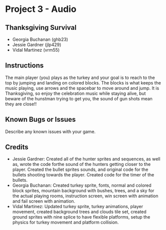 #	Project	3 - Audio
##	Thanksgiving Survival
* Georgia Buchanan (ghb23)
* Jessie Gardner (jlp429)
* Vidal Martinez (vrm55)
##	Instructions
The main player (you) plays as the turkey and your goal is to reach to the top by jumping and landing on colored blocks.
The blocks is what keeps the music playing, use arrows and the spacebar to move around and jump.
It is Thanksgiving, so enjoy the celebration music while staying alive, but beware of the hunstman trying to get you, the sound of gun shots mean they are close!!
##	Known	Bugs	or	Issues
Describe	any	known	issues	with	your	game.
##	Credits
*	Jessie Gardner:	Created all of the hunter sprites and sequences, as well as, wrote the code forthe sound of the hunters getting closer to the player. Created the bullet sprites sounds, and original code for the bullets shooting towards the player. Created code for the timer of the bullets.
*	Georgia Buchanan:	Created	turkey sprite, fonts, normal and colored block sprites, mountain background with bushes, trees, and a sky for the actual playing rooms, instruction screen, win screen with animation and fail screen with animation.
*	Vidal Martinez:	Updated turkey sprite, turkey animations, player movement, created background trees and clouds tile set, created ground sprites with nine splice to have flexible platforms, setup the physics for turkey movement and platform collision.
